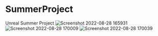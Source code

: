 # SummerProject
 Unreal Summer Project
![Screenshot 2022-08-28 165931](https://user-images.githubusercontent.com/48198544/187080741-00e6cb65-89dc-436a-8b39-ab6ac5b373a2.png)
![Screenshot 2022-08-28 170009](https://user-images.githubusercontent.com/48198544/187080744-911ceb13-5d9a-40f6-98cc-f23a8ef0d71a.png)
![Screenshot 2022-08-28 170039](https://user-images.githubusercontent.com/48198544/187080745-6acb3bd0-3f34-4aa3-95f0-c8970dc67685.png)
